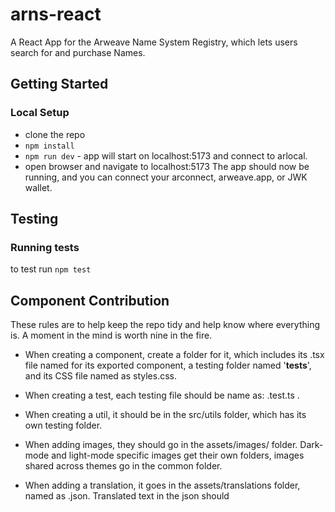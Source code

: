 # arns-react

A React App for the Arweave Name System Registry, which lets users search for and purchase Names.

## Getting Started

### Local Setup

- clone the repo
- `npm install`
- `npm run dev` - app will start on localhost:5173 and connect to arlocal.
- open browser and navigate to localhost:5173
  The app should now be running, and you can connect your arconnect, arweave.app, or JWK wallet.


## Testing

### Running tests

to test run `npm test`

## Component Contribution

These rules are to help keep the repo tidy and help know where everything is. A moment in the mind is worth nine in the fire.

- When creating a component, create a folder for it, which includes its .tsx file named for its exported component, a testing folder named '**tests**', and its CSS file named as styles.css.

- When creating a test, each testing file should be name as: <file its testing>.test.ts .
- When creating a util, it should be in the src/utils folder, which has its own testing folder.
- When adding images, they should go in the assets/images/<theme-type> folder. Dark-mode and light-mode specific images get their own folders, images shared across themes go in the common folder.
- When adding a translation, it goes in the assets/translations folder, named as <native-languages-name>.json. Translated text in the json should
